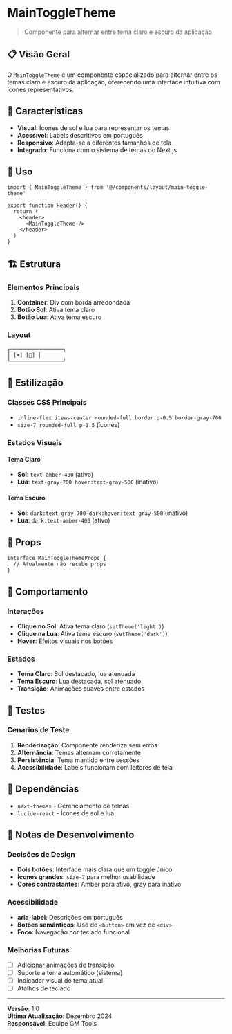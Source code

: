 # MainToggleTheme

> Componente para alternar entre tema claro e escuro da aplicação

## 📋 Visão Geral

O `MainToggleTheme` é um componente especializado para alternar entre os temas claro e escuro da aplicação, oferecendo uma interface intuitiva com ícones representativos.

## 🎯 Características

- **Visual**: Ícones de sol e lua para representar os temas
- **Acessível**: Labels descritivos em português
- **Responsivo**: Adapta-se a diferentes tamanhos de tela
- **Integrado**: Funciona com o sistema de temas do Next.js

## 🚀 Uso

```tsx
import { MainToggleTheme } from '@/components/layout/main-toggle-theme'

export function Header() {
  return (
    <header>
      <MainToggleTheme />
    </header>
  )
}
```

## 🏗️ Estrutura

### Elementos Principais

1. **Container**: Div com borda arredondada
2. **Botão Sol**: Ativa tema claro
3. **Botão Lua**: Ativa tema escuro

### Layout

```
┌─────────────────┐
│ [☀️] [🌙] │
└─────────────────┘
```

## 🎨 Estilização

### Classes CSS Principais

- `inline-flex items-center rounded-full border p-0.5 border-gray-700`
- `size-7 rounded-full p-1.5` (ícones)

### Estados Visuais

#### Tema Claro
- **Sol**: `text-amber-400` (ativo)
- **Lua**: `text-gray-700 hover:text-gray-500` (inativo)

#### Tema Escuro
- **Sol**: `dark:text-gray-700 dark:hover:text-gray-500` (inativo)
- **Lua**: `dark:text-amber-400` (ativo)

## 🔧 Props

```tsx
interface MainToggleThemeProps {
  // Atualmente não recebe props
}
```

## 📱 Comportamento

### Interações

- **Clique no Sol**: Ativa tema claro (`setTheme('light')`)
- **Clique na Lua**: Ativa tema escuro (`setTheme('dark')`)
- **Hover**: Efeitos visuais nos botões

### Estados

- **Tema Claro**: Sol destacado, lua atenuada
- **Tema Escuro**: Lua destacada, sol atenuado
- **Transição**: Animações suaves entre estados

## 🧪 Testes

### Cenários de Teste

1. **Renderização**: Componente renderiza sem erros
2. **Alternância**: Temas alternam corretamente
3. **Persistência**: Tema mantido entre sessões
4. **Acessibilidade**: Labels funcionam com leitores de tela

## 🔗 Dependências

- `next-themes` - Gerenciamento de temas
- `lucide-react` - Ícones de sol e lua

## 📝 Notas de Desenvolvimento

### Decisões de Design

- **Dois botões**: Interface mais clara que um toggle único
- **Ícones grandes**: `size-7` para melhor usabilidade
- **Cores contrastantes**: Amber para ativo, gray para inativo

### Acessibilidade

- **aria-label**: Descrições em português
- **Botões semânticos**: Uso de `<button>` em vez de `<div>`
- **Foco**: Navegação por teclado funcional

### Melhorias Futuras

- [ ] Adicionar animações de transição
- [ ] Suporte a tema automático (sistema)
- [ ] Indicador visual do tema atual
- [ ] Atalhos de teclado

---

**Versão**: 1.0  
**Última Atualização**: Dezembro 2024  
**Responsável**: Equipe GM Tools
